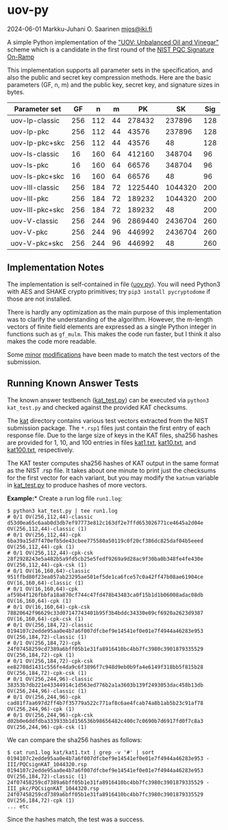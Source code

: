 #   uov-py

2024-06-01  Markku-Juhani O. Saarinen  mjos@iki.fi

A simple Python implementation of the ["UOV: Unbalanced Oil and Vinegar"](https://csrc.nist.gov/csrc/media/Projects/pqc-dig-sig/documents/round-1/spec-files/UOV-spec-web.pdf) scheme which is a candidate in the first round of the [NIST PQC Signature On-Ramp](https://csrc.nist.gov/Projects/pqc-dig-sig/round-1-additional-signatures)

This implementation supports all parameter sets in the specification, and also the public and secret key compression methods. Here are the basic parameters (GF, n, m) and the public key, secret key, and signature sizes in bytes.

| Parameter set   |  GF |   n |  m |      PK |      SK | Sig |
|-----------------|-----|-----|----|---------|---------|-----|
| uov-Ip-classic  | 256 | 112 | 44 |  278432 |  237896 | 128 |
| uov-Ip-pkc      | 256 | 112 | 44 |   43576 |  237896 | 128 |
| uov-Ip-pkc+skc  | 256 | 112 | 44 |   43576 |      48 | 128 |
| uov-Is-classic  |  16 | 160 | 64 |  412160 |  348704 |  96 |
| uov-Is-pkc      |  16 | 160 | 64 |   66576 |  348704 |  96 |
| uov-Is-pkc+skc  |  16 | 160 | 64 |   66576 |      48 |  96 |
| uov-III-classic | 256 | 184 | 72 | 1225440 | 1044320 | 200 |
| uov-III-pkc     | 256 | 184 | 72 |  189232 | 1044320 | 200 |
| uov-III-pkc+skc | 256 | 184 | 72 |  189232 |      48 | 200 |
| uov-V-classic   | 256 | 244 | 96 | 2869440 | 2436704 | 260 |
| uov-V-pkc       | 256 | 244 | 96 |  446992 | 2436704 | 260 |
| uov-V-pkc+skc   | 256 | 244 | 96 |  446992 |      48 | 260 |

##  Implementation Notes

The implementation is self-contained in file ([uov.py](uov.py)). You will need Python3 with AES and SHAKE crypto primitives; try `pip3 install pycryptodome` if those are not installed.

There is hardly any optimization as the main purpose of this implementation was to clarify the understanding of the algorithm. However, the m-length vectors of finite field elements are expressed as a single Python integer in functions such as `gf_mulm`. This makes the code run faster, but I think it also makes the code more readable.

Some [minor](https://github.com/pqov/pqov/issues/25) [modifications](https://github.com/pqov/pqov/issues/26) have been made to match the test vectors of the submission.

##  Running Known Answer Tests

The known answer testbench ([kat_test.py](kat_test.py)) can be executed via `python3 kat_test.py` and checked against the provided KAT checksums.

The [kat](kat) directory contains various test vectors extracted from the NIST submission package. The `*.rsp1` files just contain the first entry of each response file. Due to the large size of keys in the KAT files, sha256 hashes are provided for 1, 10, and 100 entries in files [kat1.txt](kat/kat1.txt), [kat10.txt](kat/kat10.txt), and [kat100.txt](kat/kat100.txt), respectively.

The KAT tester computes sha256 hashes of KAT output in the same format as the NIST .rsp file. It takes about one minute to print just the checksums for the first vector for each variant, but you may modify the `katnum` variable in [kat_test.py](kat_test.py) to produce hashes of more vectors.


**Example:*** Create a run log file `run1.log`:
```
$ python3 kat_test.py | tee run1.log
# 0/1 OV(256,112,44)-classic
d53d0ea65c6aab0d3db7ef97773e812c163df2e7ffd653026771ce4645a2d04e OV(256,112,44)-classic (1)
# 0/1 OV(256,112,44)-cpk
6ba39a15d7f470efb5de43cbee775580a50119c0f20cf386dc825daf04b5eeed OV(256,112,44)-cpk (1)
# 0/1 OV(256,112,44)-cpk-csk
28f2928243e5a482b5a9fd5cb25e5fedf9269a9d28ac9f30ba0b348fe4fe430e OV(256,112,44)-cpk-csk (1)
# 0/1 OV(16,160,64)-classic
951ffbd80f23ea057ab23295ae501ef5de1ca6fce57c0a42ff47b08ae61904ce OV(16,160,64)-classic (1)
# 0/1 OV(16,160,64)-cpk
af59b4f126fbbfa18a870cf744c47fd478b43483ca0f15b1d1b06008adac08db OV(16,160,64)-cpk (1)
# 0/1 OV(16,160,64)-cpk-csk
78820642f96629c33d07147743401b95f3b4bddc34330e09cf6920a2623d9387 OV(16,160,64)-cpk-csk (1)
# 0/1 OV(256,184,72)-classic
0194107c2edde95aa0e4b7a6f007dfcbef9e14541ef0e01e7f4944a46283e953 OV(256,184,72)-classic (1)
# 0/1 OV(256,184,72)-cpk
24f07458259cd7389a6bff05b1e31fa8916410bc4bb7fc3980c3901879335529 OV(256,184,72)-cpk (1)
# 0/1 OV(256,184,72)-cpk-csk
ee82708d1431c556fe4da9c6f3896f7c948d9eb0b9fa4e6149f318bb5f815b28 OV(256,184,72)-cpk-csk (1)
# 0/1 OV(256,244,96)-classic
38353b7db221e43344914c1d563ed776b2a1a3603b139f2493053dac458b13db OV(256,244,96)-classic (1)
# 0/1 OV(256,244,96)-cpk
cad81f7aa697d2ff4b7f35779a522c771af8c6ae4fcab74a8b1ab5b23c91af78 OV(256,244,96)-cpk (1)
# 0/1 OV(256,244,96)-cpk-csk
d02b0e6ddfdba333933b1d156536b98656482c400c7c0690b7d6917fd0f7c8a3 OV(256,244,96)-cpk-csk (1)
```

We can compare the sha256 hashes as follows:
```
$ cat run1.log kat/kat1.txt | grep -v '#' | sort
0194107c2edde95aa0e4b7a6f007dfcbef9e14541ef0e01e7f4944a46283e953 - III/PQCsignKAT_1044320.rsp
0194107c2edde95aa0e4b7a6f007dfcbef9e14541ef0e01e7f4944a46283e953 OV(256,184,72)-classic (1)
24f07458259cd7389a6bff05b1e31fa8916410bc4bb7fc3980c3901879335529 - III_pkc/PQCsignKAT_1044320.rsp
24f07458259cd7389a6bff05b1e31fa8916410bc4bb7fc3980c3901879335529 OV(256,184,72)-cpk (1)
... etc
```
Since the hashes match, the test was a success.

